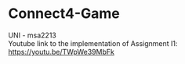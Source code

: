 # Connect4-Game
UNI - msa2213 <br />
Youtube link to the implementation of Assignment I1: https://youtu.be/TWpWe39MbFk
